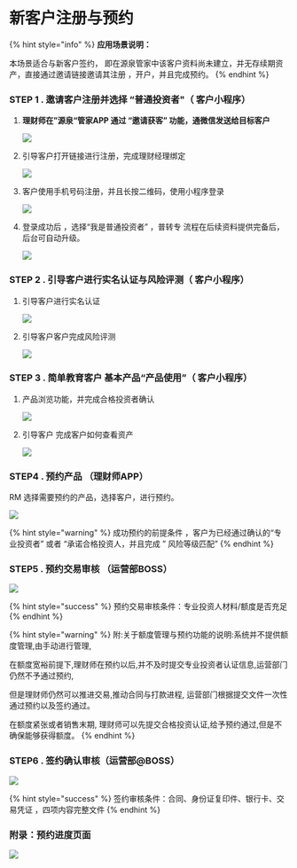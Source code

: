 # 新客户注册与预约

{% hint style="info" %}
 **应用场景说明：**

本场景适合与新客户签约， 即在源泉管家中该客户资料尚未建立，并无存续期资产，直接通过邀请链接邀请其注册 ，开户，并且完成预约。
{% endhint %}



### STEP 1 .  邀请客户注册并选择 “普通投资者"（ 客户小程序）

1. **理财师在”源泉“管家APP 通过 “邀请获客” 功能，通微信发送给目标客户**

   ![](../.gitbook/assets/image%20%284%29.png)

2. 引导客户打开链接进行注册，完成理财经理绑定

   ![](../.gitbook/assets/image%20%2821%29.png)

3. 客户使用手机号码注册，并且长按二维码，使用小程序登录

   ![](../.gitbook/assets/image%20%2823%29.png)

4. 登录成功后 ，选择“我是普通投资者” ，普转专 流程在后续资料提供完备后，后台可自动升级。

   ![](../.gitbook/assets/image%20%2819%29.png)

### STEP 2 . 引导客户进行实名认证与风险评测（ 客户小程序）

1. 引导客户进行实名认证

   ![](../.gitbook/assets/image%20%2826%29.png)

2. 引导客户客户完成风险评测

   ![](../.gitbook/assets/image%20%285%29.png)

### STEP 3 . 简单教育客户 基本产品“产品使用”（ 客户小程序）

1. 产品浏览功能，并完成合格投资者确认

   ![](../.gitbook/assets/image%20%2815%29.png)

2. 引导客户 完成客户如何查看资产

   ![](../.gitbook/assets/image%20%287%29.png)

### STEP4 . 预约产品  （理财师APP）

RM 选择需要预约的产品，选择客户，进行预约。

![](../.gitbook/assets/image%20%2822%29.png)

{% hint style="warning" %}
成功预约的前提条件 ，客户为已经通过确认的“专业投资者” 或者 “承诺合格投资人，并且完成 ” 风险等级匹配”
{% endhint %}



### STEP5 . 预约交易审核 （运营部BOSS）

![](../.gitbook/assets/image%20%286%29.png)

{% hint style="success" %}
预约交易审核条件：专业投资人材料/额度是否充足
{% endhint %}

{% hint style="warning" %}
附:关于额度管理与预约功能的说明:系统并不提供额度管理,由手动进行管理,

在额度宽裕前提下,理财师在预约以后,并不及时提交专业投资者认证信息,运营部⻔仍然不予通过预约,

但是理财师仍然可以推进交易,推动合同与打款进程, 运营部⻔根据提交文件一次性通过预约以及签约通过。

在额度紧张或者销售末期, 理财师可以先提交合格投资认证,给予预约通过,但是不确保能够获得额度。
{% endhint %}



### STEP6 . 签约确认审核（运营部@BOSS）

![](../.gitbook/assets/image%20%2825%29.png)

{% hint style="success" %}
签约审核条件：合同、身份证复印件、银行卡、交易凭证 ，四项内容完整文件
{% endhint %}



### 附录：预约进度页面

![](../.gitbook/assets/image%20%2814%29.png)

